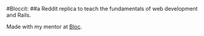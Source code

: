 #Bloccit: 
##a Reddit replica to teach the fundamentals of web development and Rails.

Made with my mentor at [Bloc](http://bloc.io).
